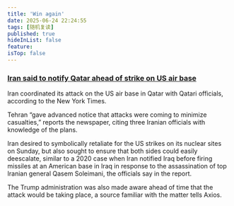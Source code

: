 ```yaml
---
title: 'Win again'
date: 2025-06-24 22:24:55
tags: [随机复读]
published: true
hideInList: false
feature: 
isTop: false
---
```

### [Iran said to notify Qatar ahead of strike on US air base](https://www.timesofisrael.com/liveblog_entry/iran-said-to-notify-qatar-ahead-of-strike-on-us-air-base)

Iran coordinated its attack on the US air base in Qatar with Qatari officials, according to the New York Times.

Tehran “gave advanced notice that attacks were coming to minimize casualties,” reports the newspaper, citing three Iranian officials with knowledge of the plans.

Iran desired to symbolically retaliate for the US strikes on its nuclear sites on Sunday, but also sought to ensure that both sides could easily deescalate, similar to a 2020 case when Iran notified Iraq before firing missiles at an American base in Iraq in response to the assassination of top Iranian general Qasem Soleimani, the officials say in the report.

The Trump administration was also made aware ahead of time that the attack would be taking place, a source familiar with the matter tells Axios.